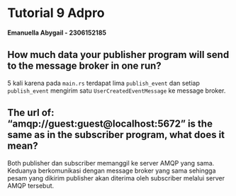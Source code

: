 # Tutorial 9 Adpro 
**Emanuella Abygail - 2306152185**

## How much data your publisher program will send to the message broker in one run?
5 kali karena pada `main.rs` terdapat lima `publish_event` dan setiap `publish_event` mengirim satu `UserCreatedEventMessage` ke message broker.

## The url of: “amqp://guest:guest@localhost:5672” is the same as in the subscriber program, what does it mean?
Both publisher dan subscriber memanggil ke server AMQP yang sama. Keduanya berkomunikasi dengan message broker yang sama sehingga pesam yang dikirim publisher akan diterima oleh subscriber melalui server AMQP tersebut.